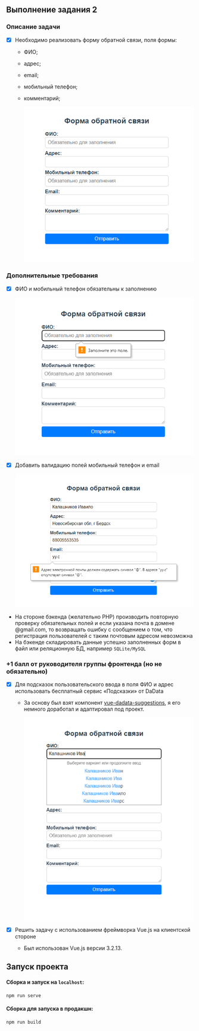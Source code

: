 ## Выполнение задания 2

### Описание задачи
- [x] Необходимо реализовать форму обратной связи, поля формы:
  - ФИО;
  - адрес;
  - email;
  - мобильный телефон;
  - комментарий;

    ![](../img/feedback_0.png)

### Дополнительные требования
- [x] ФИО и мобильный телефон обязательны к заполнению

    ![](../img/feedback_1.png)

- [x] Добавить валидацию  полей мобильный телефон и email

    ![](../img/feedback_2.png)

- На стороне бэкенда (желательно PHP) производить повторную проверку обязательных полей и если указана почта в домене @gmail.com, то возвращать ошибку с сообщением о том, что регистрация пользователей с таким почтовым адресом невозможна
- На бэкенде складировать данные успешно заполненных форм в файл или реляционную БД, например `SQLite/MySQL`

### +1 балл от руководителя группы фронтенда (но не обязательно)
- [x] Для подсказок пользовательского ввода в поля ФИО и адрес использовать бесплатный сервис «Подсказки» от DaData
  - За основу был взят компонент [vue-dadata-suggestions](https://github.com/yzen-dev/vue-dadata-suggestions), я его немного доработал и адаптировал под проект.

      ![](../img/feedback_3.png)

- [x] Решить задачу с использованием фреймворка Vue.js на клиентской стороне
  - Был использован Vue.js версии 3.2.13.

## Запуск проекта

#### Сборка и запуск на `localhost`:
```
npm run serve
```

#### Сборка для запуска в продакшн:
```
npm run build
```